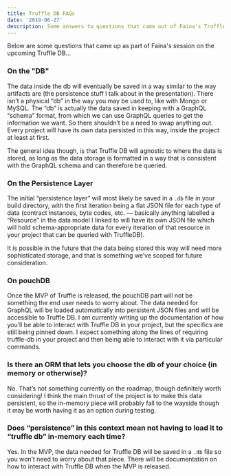 ```yaml
---
title: Truffle DB FAQs
date: '2019-06-27'
description: Some answers to questions that came out of Faina's Truffle DB sessions.
---
```


Below are some questions that came up as part of Faina's session on the upcoming Truffle DB...

### On the "DB"

The data inside the db will eventually be saved in a way similar to the way artifacts are (the persistence stuff I talk about in the presentation). There isn’t a physical “db” in the way you may be used to, like with Mongo or MySQL. The “db” is actually the data saved in keeping with a GraphQL “schema” format, from which we can use GraphQL queries to get the information we want. So there shouldn’t be a need to swap anything out. Every project will have its own data persisted in this way, inside the project at least at first.

The general idea though, is that Truffle DB will agnostic to where the data is stored, as long as the data storage is formatted in a way that is consistent with the GraphQL schema and can therefore be queried.

### On the Persistence Layer

The initial “persistence layer” will most likely be saved in a `.db` file in your build directory, with the first iteration being a flat JSON file for each type of data (contract instances, byte codes, etc. — basically anything labelled a “Resource” in the data model I linked to will have its own JSON file which will hold schema-appropriate data for every iteration of that resource in your project that can be queried with TruffleDB).

It is possible in the future that the data being stored this way will need more sophisticated storage, and that is something we’ve scoped for future consideration.

### On pouchDB

Once the MVP of Truffle is released, the pouchDB part will not be something the end user needs to worry about. The data needed for GraphQL will be loaded automatically into persistent JSON files and will be accessible to Truffle DB. I am currently writing up the documentation of how you’ll be able to interact with Truffle DB in your project, but the specifics are still being pinned down. I expect something along the lines of requiring truffle-db in your project and then being able to interact with it via particular commands.

### Is there an ORM that lets you choose the db of your choice (in memory or otherwise)?

No. That’s not something currently on the roadmap, though definitely worth considering! I think the main thrust of the project is to make this data persistent, so the in-memory piece will probably fall to the wayside though it may be worth having it as an option during testing.

### Does “persistence” in this context mean not having to load it to “truffle db” in-memory each time?

Yes. In the MVP, the data needed for Truffle DB will be saved in a `.db` file so you won’t need to worry about that piece. There will be documentation on how to interact with Truffle DB when the MVP is released.
